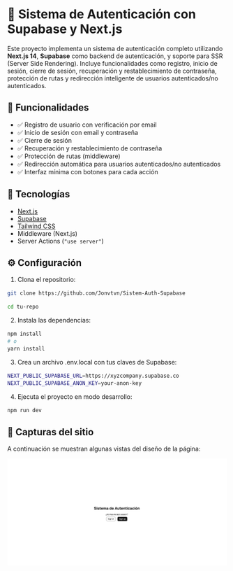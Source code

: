 # 🔐 Sistema de Autenticación con Supabase y Next.js

Este proyecto implementa un sistema de autenticación completo utilizando **Next.js 14**, **Supabase** como backend de autenticación, y soporte para SSR (Server Side Rendering). Incluye funcionalidades como registro, inicio de sesión, cierre de sesión, recuperación y restablecimiento de contraseña, protección de rutas y redirección inteligente de usuarios autenticados/no autenticados.

## 🚀 Funcionalidades

- ✅ Registro de usuario con verificación por email
- ✅ Inicio de sesión con email y contraseña
- ✅ Cierre de sesión
- ✅ Recuperación y restablecimiento de contraseña
- ✅ Protección de rutas (middleware)
- ✅ Redirección automática para usuarios autenticados/no autenticados
- ✅ Interfaz mínima con botones para cada acción

## 🧰 Tecnologías

- [Next.js](https://nextjs.org/)
- [Supabase](https://supabase.com/)
- [Tailwind CSS](https://tailwindcss.com/)
- Middleware (Next.js)
- Server Actions (`"use server"`)

## ⚙️ Configuración

1. Clona el repositorio:

```bash
git clone https://github.com/Jonvtvn/Sistem-Auth-Supabase
```
```bash
cd tu-repo
```

2. Instala las dependencias:

```bash
npm install
# o
yarn install
```


3. Crea un archivo .env.local con tus claves de Supabase:
```bash
NEXT_PUBLIC_SUPABASE_URL=https://xyzcompany.supabase.co
NEXT_PUBLIC_SUPABASE_ANON_KEY=your-anon-key
```


4. Ejecuta el proyecto en modo desarrollo:

```bash
npm run dev
```

## 📸 Capturas del sitio

A continuación se muestran algunas vistas del diseño de la página:

![Vista 1](/Untitled.png)
